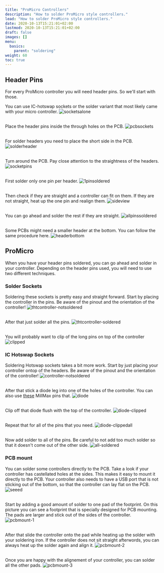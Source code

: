 ```yaml
---
title: "ProMicro Controllers"
description: "How to solder ProMicro style controllers."
lead: "How to solder ProMicro style controllers."
date: 2020-10-13T15:21:01+02:00
lastmod: 2020-10-13T15:21:01+02:00
draft: false
images: []
menu:
  basics:
    parent: "soldering"
weight: 60
toc: true
---
```


## Header Pins

For every ProMicro controller you will need header pins. So we'll start with those.

You can use IC-hotswap sockets or the solder variant that most likely came with your micro controller.
![socketsalone](socketsalone.jpg)

<br>Place the header pins inside the through holes on the PCB.
![pcbsockets](pcbsockets.jpg)

<br>For solder headers you need to place the short side in the PCB.
![solderheader](solderheader.jpg)

<br>Turn around the PCB. Pay close attention to the straightness of the headers.
![socketpins](socketpins.jpg)

<br>First solder only one pin per header.
![1pinsoldered](1pinsoldered.jpg)

<br>Then check if they are straight and a controller can fit on them. If they are not straight, heat up the one pin and realign them.
![sideview](sideview.jpg)

<br>You can go ahead and solder the rest if they are straight.
![allpinssoldered](allpinssoldered.jpg)

<br> Some PCBs might need a smaller header at the bottom. You can follow the same procedure here.
![headerbottom](headerbottom.jpg)

## ProMicro

When you have your header pins soldered, you can go ahead and solder in your controller. Depending on the header pins used, you will need to use two different techniques.

### Solder Sockets

Soldering these sockets is pretty easy and straight forward. Start by placing the controller in the pins. Be aware of the pinout and the orientation of the controller!
![thtcontroller-notsoldered](thtcontroller-notsoldered.jpg)

<br>After that just solder all the pins.
![thtcontroller-soldered](thtcontroller-soldered.jpg)

<br>You will probably want to clip of the long pins on top of the controller
![clipped](clipped.jpg)

### IC Hotswap Sockets

Soldering Hotswap sockets takes a bit more work. Start by just placing your controller ontop of the headers. Be aware of the pinout and the orientation of the controller!
![controller-notsoldered](controller-notsoldered.jpg)

<br>After that stick a diode leg into one of the holes of the controller. You can also use [these](https://www.mouser.de/ProductDetail/575-3320000150000030) MillMax pins that.
![diode](diode.jpg)

<br>Clip off that diode flush with the top of the controller.
![diode-clipped](diode-clipped.jpg)

<br>Repeat that for all of the pins that you need.
![diode-clippedall](diode-clippedall.jpg)

<br>Now add solder to all of the pins. Be careful to not add too much solder so that it doesn't come out of the other side.
![all-soldered](all-soldered.jpg)

### PCB mount

You can solder some controllers directly to the PCB. Take a look if your controller has castellated holes at the sides. This makes it easy to mount it directly to the PCB. Your controller also needs to have a USB port that is not sticking out of the bottom, so that the controller can lay flat on the PCB.
![seeed](seeed.jpg)

<br>Start by adding a good amount of solder to one pad of the footprint. On this picture you can see a footprint that is specially designed for PCB mounting. The pads are larger and stick out of the sides of the controller.
![pcbmount-1](pcbmount-1.jpg)

<br>After that slide the controller onto the pad while heating up the solder with your soldering iron. If the controller does not sit straight afterwords, you can always heat up the solder again and align it.
![pcbmount-2](pcbmount-2.jpg)

<br>Once you are happy with the alignement of your controller, you can solder all the other pads.
![pcbmount-3](pcbmount-3.jpg)
